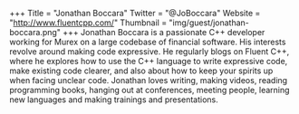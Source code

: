 +++
Title = "Jonathan Boccara"
Twitter = "@JoBoccara"
Website = "http://www.fluentcpp.com/"
Thumbnail = "img/guest/jonathan-boccara.png"
+++
Jonathan Boccara is a passionate C++ developer working for Murex on a large codebase of financial software. His interests revolve around making code expressive.
He regularly blogs on Fluent C++, where he explores how to use the C++ language to write expressive code, make existing code clearer, and also about how to keep your spirits up when facing unclear code.
Jonathan loves writing, making videos, reading programming books, hanging out at conferences, meeting people, learning new languages and making trainings and presentations.